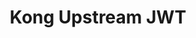 ---
title: 'Kong Upstream JWT'
name: 'Kong Upstream JWT'

content_type: plugin

publisher: optum
description: "Add a signed JWT into the header of proxied requests"


products:
    - gateway

works_on:
    - on-prem

min_version:
    gateway: '3.4'

# on_prem:
#   - hybrid
#   - db-less
#   - traditional
# konnect_deployments:
#   - hybrid
#   - cloud-gateways
#   - serverless

third_party: true

support_url: https://github.com/Optum/kong-upstream-jwt/issues

source_code_url: https://github.com/Optum/kong-upstream-jwt/

license_type: Apache-2.0

icon: kong-upstream-jwt.png

search_aliases:
  - optum
---